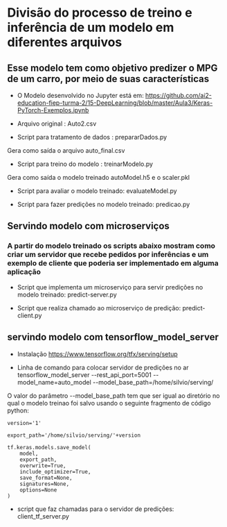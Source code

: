 # Divisão do processo de treino e inferência de um modelo em diferentes arquivos

## Esse modelo tem como objetivo predizer o MPG de um carro, por meio de suas características

* O Modelo desenvolvido no Jupyter está em: https://github.com/ai2-education-fiep-turma-2/15-DeepLearning/blob/master/Aula3/Keras-PyTorch-Exemplos.ipynb


* Arquivo original : Auto2.csv

* Script para tratamento de dados : prepararDados.py

Gera como saída o arquivo auto_final.csv

* Script para treino do modelo : treinarModelo.py

Gera como saída o modelo treinado autoModel.h5 e o scaler.pkl

* Script para avaliar o modelo treinado: evaluateModel.py

* Script para fazer predições no modelo treinado: predicao.py

## Servindo modelo com microserviços

### A partir do modelo treinado os scripts abaixo mostram como criar um servidor que recebe pedidos por inferências e um exemplo de cliente que poderia ser implementado em alguma aplicação

* Script que implementa um microserviço para servir predições no modelo treinado: predict-server.py

* Script que realiza chamado ao microserviço de predição: predict-client.py

## servindo modelo com tensorflow_model_server

* Instalação https://www.tensorflow.org/tfx/serving/setup

* Linha de comando para colocar servidor de predições no ar
  tensorflow_model_server --rest_api_port=5001 --model_name=auto_model --model_base_path=/home/silvio/serving/

O valor do parâmetro --model_base_path tem que ser igual ao diretório no qual o modelo treinao foi salvo usando o seguinte fragmento de código python:

```
version='1'

export_path='/home/silvio/serving/'+version

tf.keras.models.save_model(
    model,
    export_path,
    overwrite=True,
    include_optimizer=True,
    save_format=None,
    signatures=None,
    options=None
)
```

* script que faz chamadas para o servidor de predições: client_tf_server.py

